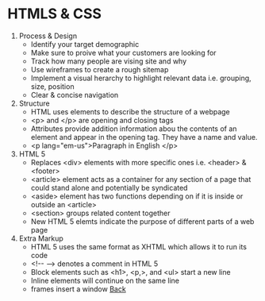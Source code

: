 # HTMLS & CSS
1. Process & Design
    - Identify your target demographic
    - Make sure to proive what your customers are looking for
    - Track how many people are vising site and why
    - Use wireframes to create a rough sitemap
    - Implement a visual herarchy to highlight relevant data i.e. grouping, size, position
    - Clear & concise navigation
2. Structure
    - HTML uses elements to describe the structure of a webpage
    - &lt;p&gt; and &lt;/p&gt; are opening and closing tags
    - Attributes provide addition information abou the contents of an element and appear in the opening tag. They have a name and value.
    - &lt;p lang="em-us"&gt;Paragraph in English &lt;/p&gt;
3. HTML 5
    - Replaces &lt;div&gt; elements with more specific ones i.e. &lt;header&gt; & &lt;footer&gt;
    - &lt;article&gt; element acts as a container for any section of a page that could stand alone and potentially be syndicated
    - &lt;aside&gt; element has two functions depending on if it is inside or outside an &lt;article&gt;
    - &lt;section&gt; groups related content together
    - New HTML 5 elemts indicate the purpose of different parts of a web page 
4. Extra Markup
    - HTML 5 uses the same format as XHTML which allows it to run its code
    - &lt;!-- --&gt; denotes a comment in HTML 5
    - Block elements such as &lt;h1&gt;, &lt;p,&gt;, and &lt;ul&gt; start a new line
    - Inline elements will continue on the same line
    - frames insert a window 
[Back](https://kyllo34.github.io/learning-journal/Readme.md)
